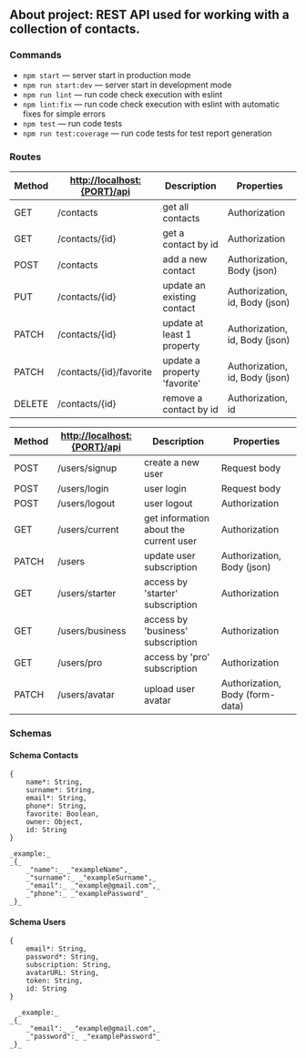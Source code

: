 ## About project: REST API used for working with a collection of contacts.

### Commands

- `npm start` &mdash; server start in production mode
- `npm run start:dev` &mdash; server start in development mode
- `npm run lint` &mdash; run code check execution with eslint
- `npm lint:fix` &mdash; run code check execution with eslint with automatic fixes for simple errors
- `npm test` &mdash; run code tests
- `npm run test:coverage` &mdash; run code tests for test report generation

### Routes

| Method | <http://localhost:{PORT}/api> | Description                  | Properties                     |
| ------ | ----------------------------- | ---------------------------- | ------------------------------ |
| GET    | /contacts                     | get all contacts             | Authorization                  |
| GET    | /contacts/{id}                | get a contact by id          | Authorization                  |
| POST   | /contacts                     | add a new contact            | Authorization, Body (json)     |
| PUT    | /contacts/{id}                | update an existing contact   | Authorization, id, Body (json) |
| PATCH  | /contacts/{id}                | update at least 1 property   | Authorization, id, Body (json) |
| PATCH  | /contacts/{id}/favorite       | update a property 'favorite' | Authorization, id, Body (json) |
| DELETE | /contacts/{id}                | remove a contact by id       | Authorization, id              |

| Method | <http://localhost:{PORT}/api> | Description                            | Properties                      |
| ------ | ----------------------------- | -------------------------------------- | ------------------------------- |
| POST   | /users/signup                 | create a new user                      | Request body                    |
| POST   | /users/login                  | user login                             | Request body                    |
| POST   | /users/logout                 | user logout                            | Authorization                   |
| GET    | /users/current                | get information about the current user | Authorization                   |
| PATCH  | /users                        | update user subscription               | Authorization, Body (json)      |
| GET    | /users/starter                | access by 'starter' subscription       | Authorization                   |
| GET    | /users/business               | access by 'business' subscription      | Authorization                   |
| GET    | /users/pro                    | access by 'pro' subscription           | Authorization                   |
| PATCH  | /users/avatar                 | upload user avatar                     | Authorization, Body (form-data) |

<!-- | Full Routes Contacts                                 | Method | Description                  |
| ---------------------------------------------------- | ------ | ---------------------------- |
| <http://localhost:{PORT}/api/contacts>               | GET    | get all contacts             |
| <http://localhost:{PORT}/api/contacts/{id}>          | GET    | get a contact by id          |
| <http://localhost:{PORT}/api/contacts>               | POST   | add a new contact            |
| <http://localhost:{PORT}/api/contacts/{id}>          | PUT    | update an existing contact   |
| <http://localhost:{PORT}/api/contacts/{id}>          | PATCH  | update at least 1 property   |
| <http://localhost:{PORT}/api/contacts/{id}/favorite> | PATCH  | update a property 'favorite' |
| <http://localhost:{PORT}/api/contacts/{id}>          | DELETE | remove a contact by id       |

| Full Routes Users                            | Method | Description                       |
| -------------------------------------------- | ------ | --------------------------------- |
| <http://localhost:{PORT}/api/users/signup>   | POST   | user registration                 |
| <http://localhost:{PORT}/api/users/login>    | POST   | user login                        |
| <http://localhost:{PORT}/api/users/logout>   | POST   | user logout                       |
| <http://localhost:{PORT}/api/users/current>  | GET    | get user data by token            |
| <http://localhost:{PORT}/api/users>          | PATCH  | update user subscription          |
| <http://localhost:{PORT}/api/users/starter>  | GET    | access by 'starter' subscription  |
| <http://localhost:{PORT}/api/users/business> | GET    | access by 'business' subscription |
| <http://localhost:{PORT}/api/users/pro>      | GET    | access by 'pro' subscription      |
| <http://localhost:{PORT}/api/users/avatar>   | PATCH  | upload user avatar                | -->

### Schemas

#### Schema Contacts

```
{
    name*: String,
    surname*: String,
    email*: String,
    phone*: String,
    favorite: Boolean,
    owner: Object,
    id: String
}

_example:_
_{_
    _"name":_ _"exampleName",_
    _"surname":_ _"exampleSurname",_
    _"email":_ _"example@gmail.com",_
    _"phone":_ _"examplePassword"_
_}_

```

#### Schema Users

```
{
    email*: String,
    password*: String,
    subscription: String,
    avatarURL: String,
    token: String,
    id: String
}

  _example:_
_{_
    _"email":_ _"example@gmail.com",_
    _"password":_ _"examplePassword"_
_}_

```
